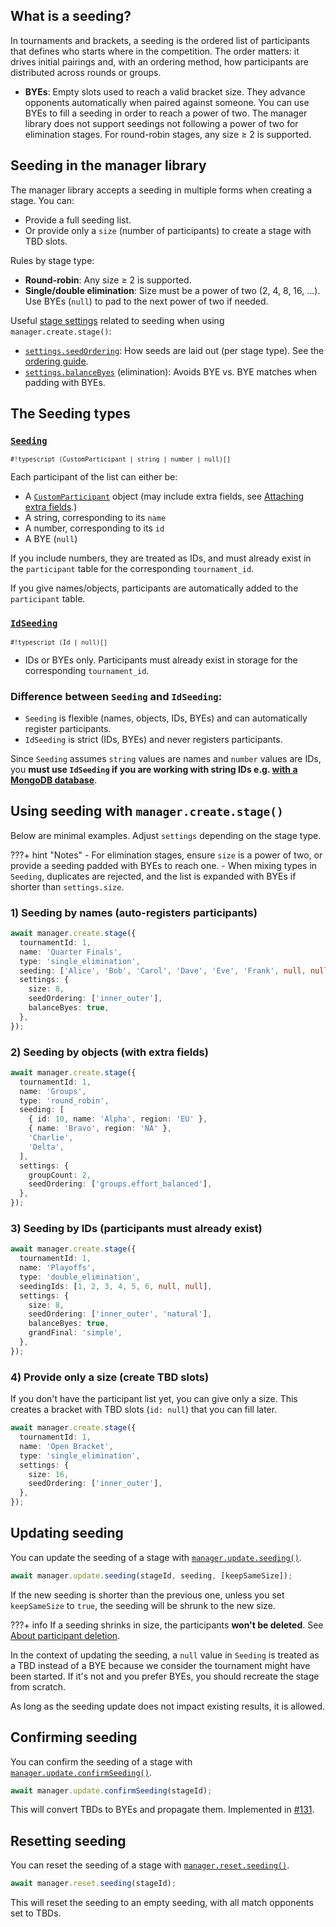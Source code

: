 ## What is a seeding?

In tournaments and brackets, a seeding is the ordered list of participants that defines who starts where in the competition. The order matters: it drives initial pairings and, with an ordering method, how participants are distributed across rounds or groups.

- **BYEs**: Empty slots used to reach a valid bracket size. They advance opponents automatically when paired against someone.
  You can use BYEs to fill a seeding in order to reach a power of two. The manager library does not support seedings not following a power of two for elimination stages. For round-robin stages, any size ≥ 2 is supported.


## Seeding in the manager library

The manager library accepts a seeding in multiple forms when creating a stage. You can:

- Provide a full seeding list.
- Or provide only a `size` (number of participants) to create a stage with TBD slots.

Rules by stage type:

- **Round-robin**: Any size ≥ 2 is supported.
- **Single/double elimination**: Size must be a power of two (2, 4, 8, 16, ...). Use BYEs (`null`) to pad to the next power of two if needed.

Useful [stage settings](/brackets-docs/reference/model/interfaces/StageSettings.html) related to seeding when using `manager.create.stage()`:

- [`settings.seedOrdering`](/brackets-docs/reference/model/interfaces/StageSettings.html#seedOrdering): How seeds are laid out (per stage type). See the [ordering guide](ordering.md).
- [`settings.balanceByes`](/brackets-docs/reference/model/interfaces/StageSettings.html#balanceByes) (elimination): Avoids BYE vs. BYE matches when padding with BYEs.


## The Seeding types

### [`Seeding`](/brackets-docs/reference/model/types/Seeding.html)

<sub>`#!typescript (CustomParticipant | string | number | null)[]`</sub>

Each participant of the list can either be:

- A [`CustomParticipant`](/brackets-docs/reference/model/types/CustomParticipant.html) object (may include extra fields, see [Attaching extra fields](extra-fields.md).)
- A string, corresponding to its `name`
- A number, corresponding to its `id`
- A BYE (`null`)

If you include numbers, they are treated as IDs, and must already exist in the `participant` table for the corresponding `tournament_id`.

If you give names/objects, participants are automatically added to the `participant` table.

### [`IdSeeding`](/brackets-docs/reference/model/types/IdSeeding.html)

<sub>`#!typescript (Id | null)[]`</sub>

  - IDs or BYEs only. Participants must already exist in storage for the corresponding `tournament_id`.

### Difference between `Seeding` and `IdSeeding`:

- `Seeding` is flexible (names, objects, IDs, BYEs) and can automatically register participants.
- `IdSeeding` is strict (IDs, BYEs) and never registers participants.

Since `Seeding` assumes `string` values are names and `number` values are IDs, you **must use `IdSeeding` if you are working with string IDs e.g. [with a MongoDB database](https://github.com/Drarig29/brackets-manager.js/issues/113)**.


## Using seeding with `manager.create.stage()`

Below are minimal examples. Adjust `settings` depending on the stage type.

???+ hint "Notes"
    - For elimination stages, ensure `size` is a power of two, or provide a seeding padded with BYEs to reach one.
    - When mixing types in `Seeding`, duplicates are rejected, and the list is expanded with BYEs if shorter than `settings.size`.


### 1) Seeding by names (auto-registers participants)

```ts
await manager.create.stage({
  tournamentId: 1,
  name: 'Quarter Finals',
  type: 'single_elimination',
  seeding: ['Alice', 'Bob', 'Carol', 'Dave', 'Eve', 'Frank', null, null],
  settings: {
    size: 8,
    seedOrdering: ['inner_outer'],
    balanceByes: true,
  },
});
```

### 2) Seeding by objects (with extra fields)

```ts
await manager.create.stage({
  tournamentId: 1,
  name: 'Groups',
  type: 'round_robin',
  seeding: [
    { id: 10, name: 'Alpha', region: 'EU' },
    { name: 'Bravo', region: 'NA' },
    'Charlie',
    'Delta',
  ],
  settings: {
    groupCount: 2,
    seedOrdering: ['groups.effort_balanced'],
  },
});
```

### 3) Seeding by IDs (participants must already exist)

```ts
await manager.create.stage({
  tournamentId: 1,
  name: 'Playoffs',
  type: 'double_elimination',
  seedingIds: [1, 2, 3, 4, 5, 6, null, null],
  settings: {
    size: 8,
    seedOrdering: ['inner_outer', 'natural'],
    balanceByes: true,
    grandFinal: 'simple',
  },
});
```

### 4) Provide only a size (create TBD slots)

If you don't have the participant list yet, you can give only a size. This creates a bracket with TBD slots (`id: null`) that you can fill later.

```ts
await manager.create.stage({
  tournamentId: 1,
  name: 'Open Bracket',
  type: 'single_elimination',
  settings: {
    size: 16,
    seedOrdering: ['inner_outer'],
  },
});
```

## Updating seeding

You can update the seeding of a stage with [`manager.update.seeding()`](/brackets-docs/reference/manager/classes/Update.html#seeding).

```ts
await manager.update.seeding(stageId, seeding, [keepSameSize]);
```

If the new seeding is shorter than the previous one, unless you set `keepSameSize` to `true`, the seeding will be shrunk to the new size.

???+ info
    If a seeding shrinks in size, the participants **won't be deleted**. See [About participant deletion](deleting-data.md#about-participant-deletion).

In the context of updating the seeding, a `null` value in `Seeding` is treated as a TBD instead of a BYE because we consider the tournament might have been started.
If it's not and you prefer BYEs, you should recreate the stage from scratch.

As long as the seeding update does not impact existing results, it is allowed.

## Confirming seeding

You can confirm the seeding of a stage with [`manager.update.confirmSeeding()`](/brackets-docs/reference/manager/classes/Update.html#confirmSeeding).

```ts
await manager.update.confirmSeeding(stageId);
```

This will convert TBDs to BYEs and propagate them. Implemented in [#131](https://github.com/Drarig29/brackets-manager.js/issues/131).

## Resetting seeding

You can reset the seeding of a stage with [`manager.reset.seeding()`](/brackets-docs/reference/manager/classes/Reset.html#seeding).

```ts
await manager.reset.seeding(stageId);
```

This will reset the seeding to an empty seeding, with all match opponents set to TBDs.